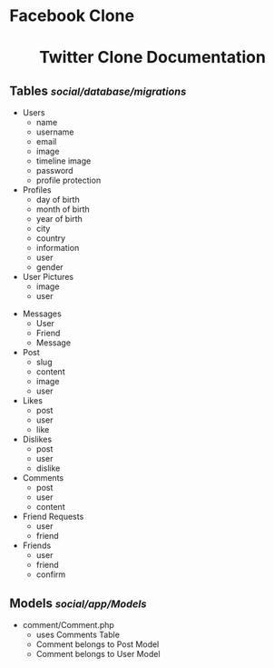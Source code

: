 # Facebook Clone

<h1 style="text-align: center;">Twitter Clone Documentation</h1>
<h2>Tables <small style="font-style: italic;">social/database/migrations</small></h2>
<ul>
    <li>Users
        <ul>
            <li>name</li>
            <li>username</li>
            <li>email</li>
            <li>image</li>
            <li>timeline image</li>
            <li>password</li>
            <li>profile protection</li>
        </ul>
    </li>
    <li>Profiles
        <ul>
            <li>day of birth</li>
            <li>month of birth</li>
            <li>year of birth</li>
            <li>city</li>
            <li>country</li>
            <li>information</li>
            <li>user</li>
            <li>gender</li>
        </ul>
    </li>
    <li>User Pictures
        <ul>
            <li>image</li>
            <li>user</li>
        </ul>
    </li>
</ul>
<ul>
    <li>Messages
        <ul>
            <li>User</li>
            <li>Friend</li>
            <li>Message</li>
        </ul>
    </li>
    <li>Post
        <ul>
            <li>slug</li>
            <li>content</li>
            <li>image</li>
            <li>user</li>
        </ul>
    </li>
    <li>Likes
        <ul>
            <li>post</li>
            <li>user</li>
            <li>like</li>
        </ul>
    </li>
    <li>Dislikes
        <ul>
            <li>post</li>
            <li>user</li>
            <li>dislike</li>
        </ul>
    </li>
    <li>Comments
        <ul>
            <li>post</li>
            <li>user</li>
            <li>content</li>
        </ul>
    </li>
    <li>Friend Requests
        <ul>
            <li>user</li>
            <li>friend</li>
        </ul>
    </li>
    <li>Friends
        <ul>
            <li>user</li>
            <li>friend</li>
            <li>confirm</li>
        </ul>
    </li>
</ul>
<h2>Models <small style="font-style: italic;">social/app/Models</small></h2>
<ul>
    <li>comment/Comment.php
        <ul>
            <li>uses Comments Table</li>
            <li>Comment belongs to Post Model</li>
            <li>Comment belongs to User Model</li>
        </ul>
    </li>
</ul>


